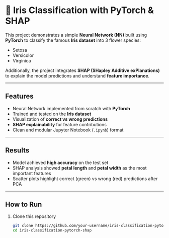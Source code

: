 # 🌸 Iris Classification with PyTorch & SHAP

This project demonstrates a simple **Neural Network (NN)** built using **PyTorch** to classify the famous **Iris dataset** into 3 flower species:
- Setosa  
- Versicolor  
- Virginica  

Additionally, the project integrates **SHAP (SHapley Additive exPlanations)** to explain the model predictions and understand **feature importance**.

---

##  Features
- Neural Network implemented from scratch with **PyTorch**
- Trained and tested on the **Iris dataset**
- Visualization of **correct vs wrong predictions**
- **SHAP explainability** for feature contributions
- Clean and modular Jupyter Notebook (`.ipynb`) format

---

##  Results
- Model achieved **high accuracy** on the test set  
- SHAP analysis showed **petal length** and **petal width** as the most important features  
- Scatter plots highlight correct (green) vs wrong (red) predictions after PCA  

---

##  How to Run
1. Clone this repository  
   ```bash
   git clone https://github.com/your-username/iris-classification-pytorch-shap.git
   cd iris-classification-pytorch-shap
